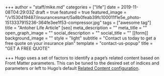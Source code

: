 +++
author = "staff/mike.md"
categories = ["life"]
date = 2019-11-08T04:29:03Z
draft = true
featured = true
featured_image = "/v1530419487/insurancesmart/5a8b0feab39fc100011f1e5e_photo-1513337915236-364fe3ee1f53-compressor.jpg"
tags = ["awesome tag"]
title = "Antoher Life Article"
[seo]
meta_description = ""
meta_title = ""
open_graph_image = ""
social_description = ""
social_title = ""
[[form]]
background_image = ""
style = "light"
subtitle = "Contact us today to get a free quote on your insurance plan"
template = "contact-us-popup"
title = "GET A FREE QUOTE"

+++
Hugo uses a set of factors to identify a page’s related content based on Front Matter parameters. This can be tuned to the desired set of indices and parameters or left to Hugo’s default [Related Content configuration](https://gohugo.io/content-management/related/#configure-related-content).